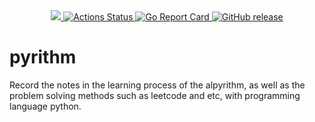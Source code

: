 <!-- <p align="center"><img src="" alt="" height="100px"></p> -->

<div align="center">
  <a href="https://codecov.io/gh/alpyrithm101/pyrithm">
    <img src="https://codecov.io/gh/alpyrithm101/pyrithm/branch/master/graph/badge.svg" />
  </a>
  <a href="https://github.com/alpyrithm101/pyrithm/actions">
    <img src="https://github.com/alpyrithm101/pyrithm/workflows/Main%20workflow/badge.svg" alt="Actions Status">
  </a>
  <a href="https://goreportcard.com/report/github.com/alpyrithm101/pyrithm">
    <img src="https://goreportcard.com/badge/github.com/alpyrithm101/pyrithm?style=flat-square" alt="Go Report Card">
  </a>
  <a href="https://github.com/alpyrithm101/pyrithm/releases">
    <img src="https://img.shields.io/github/release/alpyrithm101/pyrithm.svg?style=flat-square" alt="GitHub release">
  </a>
</div>

# pyrithm #

Record the notes in the learning process of the alpyrithm, as well as the problem solving methods such as leetcode and etc, with programming language python.
